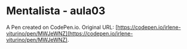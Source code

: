 # Mentalista - aula03

A Pen created on CodePen.io. Original URL: [https://codepen.io/irlene-viturino/pen/MWJeWNZ](https://codepen.io/irlene-viturino/pen/MWJeWNZ).


